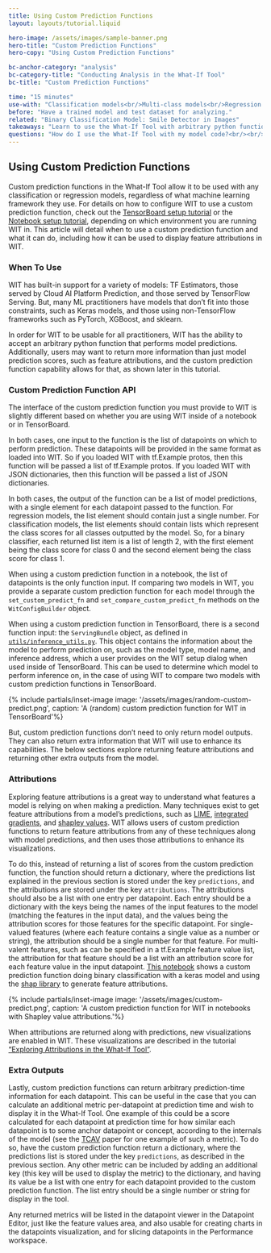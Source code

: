 ```yaml
---
title: Using Custom Prediction Functions
layout: layouts/tutorial.liquid

hero-image: /assets/images/sample-banner.png
hero-title: "Custom Prediction Functions"
hero-copy: "Using Custom Prediction Functions"

bc-anchor-category: "analysis"
bc-category-title: "Conducting Analysis in the What-If Tool"
bc-title: "Custom Prediction Functions"

time: "15 minutes"
use-with: "Classification models<br/>Multi-class models<br/>Regression models"
before: "Have a trained model and test dataset for analyzing."
related: "Binary Classification Model: Smile Detector in Images"
takeaways: "Learn to use the What-If Tool with arbitrary python functions, and how to include feature attributions in the analysis."
questions: "How do I use the What-If Tool with my model code?<br/><br/>How do I add feature attributions to the What-If Tool?"
---
```


## Using Custom Prediction Functions

Custom prediction functions in the What-If Tool allow it to be used with any classification or regression models, regardless of what machine learning framework they use. For details on how to configure WIT to use a custom prediction function, check out the [TensorBoard setup tutorial](../tensorboard) or the [Notebook setup tutorial](../notebooks), depending on which environment you are running WIT in. This article will detail when to use a custom prediction function and what it can do, including how it can be used to display feature attributions in WIT.

### When To Use

WIT has built-in support for a variety of models: TF Estimators, those served by Cloud AI Platform Prediction, and those served by TensorFlow Serving. But, many ML practitioners have models that don’t fit into those constraints, such as Keras models, and those using non-TensorFlow frameworks such as PyTorch, XGBoost, and sklearn.

In order for WIT to be usable for all practitioners, WIT has the ability to accept an arbitrary python function that performs model predictions. Additionally, users may want to return more information than just model prediction scores, such as feature attributions, and the custom prediction function capability allows for that, as shown later in this tutorial.

### Custom Prediction Function API

The interface of the custom prediction function you must provide to WIT is slightly different based on whether you are using WIT inside of a notebook or in TensorBoard.

In both cases, one input to the function is the list of datapoints on which to perform prediction. These datapoints will be provided in the same format as loaded into WIT. So if you loaded WIT with tf.Example protos, then this function will be passed a list of tf.Example protos. If you loaded WIT with JSON dictionaries, then this function will be passed a list of JSON dictionaries.

In both cases, the output of the function can be a list of model predictions, with a single element for each datapoint passed to the function. For regression models, the list element should contain just a single number. For classification models, the list elements should contain lists which represent the class scores for all classes outputted by the model. So, for a binary classifier, each returned list item is a list of length 2, with the first element being the class score for class 0 and the second element being the class score for class 1.

When using a custom prediction function in a notebook, the list of datapoints is the only function input. If comparing two models in WIT, you provide a separate custom prediction function for each model through the `set_custom_predict_fn` and `set_compare_custom_predict_fn` methods on the `WitConfigBuilder` object.

When using a custom prediction function in TensorBoard, there is a second function input: the `ServingBundle` object, as defined in [`utils/inference_utils.py`](https://github.com/PAIR-code/what-if-tool/blob/master/utils/inference_utils.py). This object contains the information about the model to perform prediction on, such as the model type, model name, and inference address, which a user provides on the WIT setup dialog when used inside of TensorBoard. This can be used to determine which model to perform inference on, in the case of using WIT to compare two models with custom prediction functions in TensorBoard.

{% include partials/inset-image image: '/assets/images/random-custom-predict.png', 
  caption: 'A (random) custom prediction function for WIT in TensorBoard'%}

But, custom prediction functions don’t need to only return model outputs. They can also return extra information that WIT will use to enhance its capabilities. The below sections explore returning feature attributions and returning other extra outputs from the model.


### Attributions

Exploring feature attributions is a great way to understand what features a model is relying on when making a prediction. Many techniques exist to get feature attributions from a model’s predictions, such as [LIME](https://christophm.github.io/interpretable-ml-book/lime.html), [integrated gradients](https://github.com/ankurtaly/Integrated-Gradients), and [shapley values](https://github.com/slundberg/shap). WIT allows users of custom prediction functions to return feature attributions from any of these techniques along with model predictions, and then uses those attributions to enhance its visualizations.

To do this, instead of returning a list of scores from the custom prediction function, the function should return a dictionary, where the predictions list explained in the previous section is stored under the key `predictions`, and the attributions are stored under the key `attributions`. The attributions should also be a list with one entry per datapoint. Each entry should be a dictionary with the keys being the names of the input features to the model (matching the features in the input data), and the values being the attribution scores for those features for the specific datapoint. For single-valued features (where each feature contains a single value as a number or string), the attribution should be a single number for that feature. For multi-valent features, such as can be specified in a tf.Example feature value list, the attribution for that feature should be a list with an attribution score for each feature value in the input datapoint. [This notebook](https://colab.research.google.com/github/pair-code/what-if-tool/blob/master/WIT_COMPAS_with_SHAP.ipynb) shows a custom prediction function doing binary classification with a keras model and using the [shap library](https://github.com/slundberg/shap) to generate feature attributions.

{% include partials/inset-image image: '/assets/images/custom-predict.png', 
  caption: 'A custom prediction function for WIT in notebooks with Shapley value attributions.'%}

When attributions are returned along with predictions, new visualizations are enabled in WIT. These visualizations are described in the tutorial [“Exploring Attributions in the What-If Tool”](../attributions).

### Extra Outputs

Lastly, custom prediction functions can return arbitrary prediction-time information for each datapoint. This can be useful in the case that you can calculate an additional metric per-datapoint at prediction time and wish to display it in the What-If Tool. One example of this could be a score calculated for each datapoint at prediction time for how similar each datapoint is to some anchor datapoint or concept, according to the internals of the model (see the [TCAV](https://arxiv.org/abs/1711.11279) paper for one example of such a metric). To do so, have the custom prediction function return a dictionary, where the predictions list is stored under the key `predictions`, as described in the previous section. Any other metric can be included by adding an additional key (this key will be used to display the metric) to the dictionary, and having its value be a list with one entry for each datapoint provided to the custom prediction function. The list entry should be a single number or string for display in the tool.

Any returned metrics will be listed in the datapoint viewer in the Datapoint Editor, just like the feature values area, and also usable for creating charts in the datapoints visualization, and for slicing datapoints in the Performance workspace.
